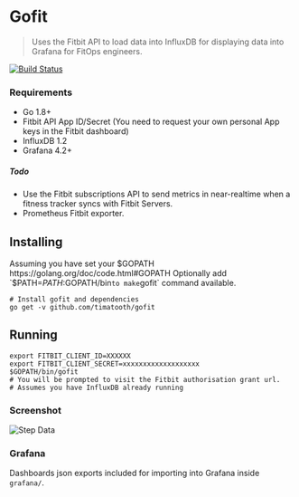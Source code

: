 # Gofit
> Uses the Fitbit API to load data into InfluxDB for displaying data into Grafana for FitOps engineers.

[![Build Status](https://travis-ci.org/timatooth/gofit.svg?branch=master)](https://travis-ci.org/timatooth/gofit)

### Requirements
* Go 1.8+
* Fitbit API App ID/Secret (You need to request your own personal App keys in the Fitbit dashboard)
* InfluxDB 1.2
* Grafana 4.2+

##### Todo
* Use the Fitbit subscriptions API to send metrics in near-realtime when a fitness tracker syncs with Fitbit Servers.
* Prometheus Fitbit exporter.

## Installing
Assuming you have set your $GOPATH https://golang.org/doc/code.html#GOPATH
Optionally add `$PATH=$PATH:$GOPATH/bin` to make `gofit` command available.

    # Install gofit and dependencies
    go get -v github.com/timatooth/gofit

## Running

    export FITBIT_CLIENT_ID=XXXXXX
    export FITBIT_CLIENT_SECRET=xxxxxxxxxxxxxxxxxxx
    $GOPATH/bin/gofit
    # You will be prompted to visit the Fitbit authorisation grant url.
    # Assumes you have InfluxDB already running

### Screenshot
![Step Data](http://i.imgur.com/MdufcMC.png)

### Grafana
Dashboards json exports included for importing into Grafana inside `grafana/`.
